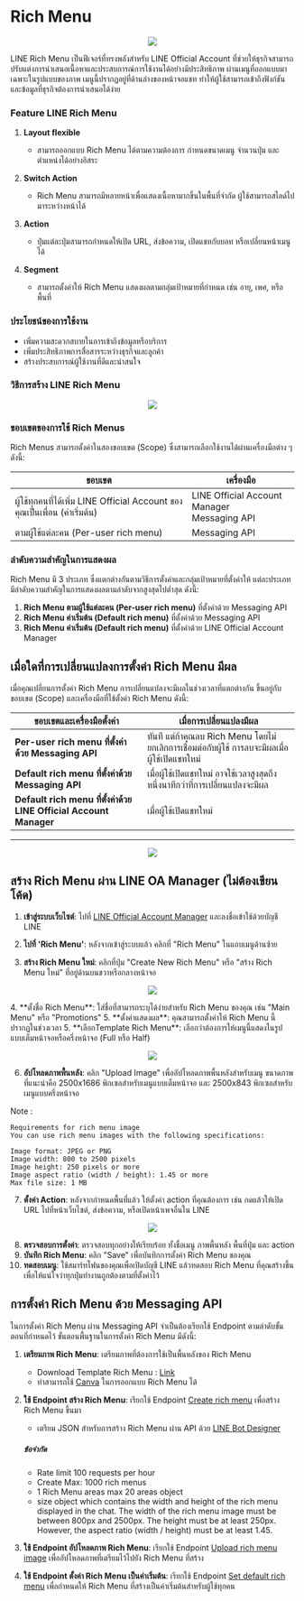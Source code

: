 # Rich Menu




<p align="center" width="100%">
    <img  src="https://miro.medium.com/v2/resize:fit:1400/format:webp/1*0SUtMG4TcLz8wn2wpXyOTg.png
    "> 
</p>




LINE Rich Menu เป็นฟีเจอร์ที่ทรงพลังสำหรับ LINE Official Account ที่ช่วยให้ธุรกิจสามารถปรับแต่งการนำเสนอเนื้อหาและประสบการณ์การใช้งานได้อย่างมีประสิทธิภาพ ผ่านเมนูที่ออกแบบมาเฉพาะในรูปแบบของภาพ เมนูนี้ปรากฏอยู่ที่ด้านล่างของหน้าจอแชท ทำให้ผู้ใช้สามารถเข้าถึงฟังก์ชันและข้อมูลที่ธุรกิจต้องการนำเสนอได้ง่าย

### Feature LINE Rich Menu

1. **Layout flexible**
   - สามารถออกแบบ Rich Menu ได้ตามความต้องการ กำหนดขนาดเมนู จำนวนปุ่ม และตำแหน่งได้อย่างอิสระ

2. **Switch Action**
   - Rich Menu สามารถมีหลายหน้าเพื่อแสดงเนื้อหามากขึ้นในพื้นที่จำกัด ผู้ใช้สามารถสไลด์ไปมาระหว่างหน้าได้

3. **Action**
   - ปุ่มแต่ละปุ่มสามารถกำหนดให้เปิด URL, ส่งข้อความ, เปิดแชทกับบอท หรือเปลี่ยนหน้าเมนูได้

4. **Segment**
   - สามารถตั้งค่าให้ Rich Menu แสดงผลตามกลุ่มเป้าหมายที่กำหนด เช่น อายุ, เพศ, หรือพื้นที่

### ประโยชน์ของการใช้งาน

- เพิ่มความสะดวกสบายในการเข้าถึงข้อมูลหรือบริการ
- เพิ่มประสิทธิภาพการสื่อสารระหว่างธุรกิจและลูกค้า
- สร้างประสบการณ์ผู้ใช้งานที่ดีและน่าสนใจ


### วิธีการสร้าง LINE Rich Menu

<p align="center" width="100%">
    <img  src="https://bucket.ex10.tech/images/7eda2f3f-5859-11ef-b127-0242ac12000e/originalContentUrl.png
    "> 
</p>

### ขอบเขตของการใช้ Rich Menus

Rich Menus สามารถตั้งค่าในสองขอบเขต (Scope) ซึ่งสามารถเลือกใช้งานได้ผ่านเครื่องมือต่าง ๆ ดังนี้:

| ขอบเขต | เครื่องมือ |
| ------- | ---------- |
| ผู้ใช้ทุกคนที่ได้เพิ่ม LINE Official Account ของคุณเป็นเพื่อน (ค่าเริ่มต้น) | LINE Official Account Manager <br> Messaging API |
| ตามผู้ใช้แต่ละคน (Per-user rich menu) | Messaging API |


### ลำดับความสำคัญในการแสดงผล

Rich Menu มี 3 ประเภท ซึ่งแตกต่างกันตามวิธีการตั้งค่าและกลุ่มเป้าหมายที่ตั้งค่าให้ แต่ละประเภทมีลำดับความสำคัญในการแสดงผลตามลำดับจากสูงสุดไปต่ำสุด ดังนี้:

1. **Rich Menu ตามผู้ใช้แต่ละคน (Per-user rich menu)** ที่ตั้งค่าด้วย Messaging API
2. **Rich Menu ค่าเริ่มต้น (Default rich menu)** ที่ตั้งค่าด้วย Messaging API
3. **Rich Menu ค่าเริ่มต้น (Default rich menu)** ที่ตั้งค่าด้วย LINE Official Account Manager

## เมื่อใดที่การเปลี่ยนแปลงการตั้งค่า Rich Menu มีผล

เมื่อคุณเปลี่ยนการตั้งค่า Rich Menu การเปลี่ยนแปลงจะมีผลในช่วงเวลาที่แตกต่างกัน ขึ้นอยู่กับขอบเขต (Scope) และเครื่องมือที่ใช้ตั้งค่า Rich Menu ดังนี้:

| ขอบเขตและเครื่องมือตั้งค่า | เมื่อการเปลี่ยนแปลงมีผล |
| ---------------------------- | ----------------------- |
| **Per-user rich menu ที่ตั้งค่าด้วย Messaging API** | ทันที แต่ถ้าคุณลบ Rich Menu โดยไม่ยกเลิกการเชื่อมต่อกับผู้ใช้ การลบจะมีผลเมื่อผู้ใช้เปิดแชทใหม่ |
| **Default rich menu ที่ตั้งค่าด้วย Messaging API** | เมื่อผู้ใช้เปิดแชทใหม่ อาจใช้เวลาสูงสุดถึงหนึ่งนาทีกว่าที่การเปลี่ยนแปลงจะมีผล |
| **Default rich menu ที่ตั้งค่าด้วย LINE Official Account Manager** | เมื่อผู้ใช้เปิดแชทใหม่ |

---
<p align="center">
    <img  src="https://lineapiusecase.com/img/messaging-api-architecture_en2.webp"> 
</p>

## สร้าง Rich Menu ผ่าน LINE OA Manager (ไม่ต้องเขียนโค้ด)


1. **เข้าสู่ระบบเว็บไซต์**: ไปที่ [LINE Official Account Manager](https://manager.line.biz/) และลงชื่อเข้าใช้ด้วยบัญชี LINE 

2. **ไปที่ 'Rich Menu'**: หลังจากเข้าสู่ระบบแล้ว คลิกที่ "Rich Menu" ในแถบเมนูด้านซ้าย
3. **สร้าง Rich Menu ใหม่**: คลิกที่ปุ่ม "Create New Rich Menu" หรือ "สร้าง Rich Menu ใหม่" ที่อยู่ด้านบนขวาหรือกลางหน้าจอ
<p align="center" width="100%">
    <img  src="https://bucket.ex10.tech/images/305d6a4f-5986-11ef-ab4d-0242ac12000e/originalContentUrl.png
    "> 
</p>
4. **ตั้งชื่อ Rich Menu**: ใส่ชื่อที่สามารถระบุได้ง่ายสำหรับ Rich Menu ของคุณ เช่น "Main Menu" หรือ "Promotions"
5. **ตั้งค่าแสดงผล**: คุณสามารถตั้งค่าให้ Rich Menu นี้ปรากฏในช่วงเวลา 
5. **เลือกTemplate Rich Menu**: เลือกว่าต้องการให้เมนูนี้แสดงในรูปแบบเต็มหน้าจอหรือครึ่งหน้าจอ (Full หรือ Half)

<p align="center" width="100%">
    <img  src="https://bucket.ex10.tech/images/0d01abee-5986-11ef-ab4d-0242ac12000e/originalContentUrl.png
    "> 
</p>

6. **อัปโหลดภาพพื้นหลัง**: คลิก "Upload Image" เพื่ออัปโหลดภาพพื้นหลังสำหรับเมนู ขนาดภาพที่แนะนำคือ 2500x1686 พิกเซลสำหรับเมนูแบบเต็มหน้าจอ และ 2500x843 พิกเซลสำหรับเมนูแบบครึ่งหน้าจอ

Note : 
```
Requirements for rich menu image
You can use rich menu images with the following specifications:

Image format: JPEG or PNG
Image width: 800 to 2500 pixels
Image height: 250 pixels or more
Image aspect ratio (width / height): 1.45 or more
Max file size: 1 MB
```


7. **ตั้งค่า Action**: หลังจากกำหนดพื้นที่แล้ว ให้ตั้งค่า action ที่คุณต้องการ เช่น กดแล้วให้เปิด URL ไปที่หน้าเว็บไซต์, ส่งข้อความ, หรือเปิดหน้าเพจอื่นใน LINE
<p align="center" width="100%">
    <img  src="https://bucket.ex10.tech/images/7ed99098-5986-11ef-ab4d-0242ac12000e/originalContentUrl.png
    "> 
</p>


8. **ตรวจสอบการตั้งค่า**: ตรวจสอบทุกอย่างให้เรียบร้อย ทั้งชื่อเมนู ภาพพื้นหลัง พื้นที่ปุ่ม และ action
9. **บันทึก Rich Menu**: คลิก "Save" เพื่อบันทึกการตั้งค่า Rich Menu ของคุณ
10. **ทดสอบเมนู**: ใช้สมาร์ทโฟนของคุณเพื่อเปิดบัญชี LINE แล้วทดสอบ Rich Menu ที่คุณสร้างขึ้น เพื่อให้แน่ใจว่าทุกปุ่มทำงานถูกต้องตามที่ตั้งค่าไว้

## การตั้งค่า Rich Menu ด้วย Messaging API

ในการตั้งค่า Rich Menu ผ่าน Messaging API จำเป็นต้องเรียกใช้ Endpoint ตามลำดับขั้นตอนที่กำหนดไว้ ขั้นตอนพื้นฐานในการตั้งค่า Rich Menu มีดังนี้:

1. **เตรียมภาพ Rich Menu**: เตรียมภาพที่ต้องการใช้เป็นพื้นหลังของ Rich Menu


    - Download Template Rich Menu : [Link](https://static.line-scdn.net/biz-app/16bd9ea9e03/manager/static/LINE_rich_menu_design_template.zip
    )
    - ท่าสามารถใช้ [Canva](https://www.canva.com/) ในการออกแบบ Rich Menu ได้


2. **ใช้ Endpoint สร้าง Rich Menu**: เรียกใช้ Endpoint [Create rich menu](https://developers.line.biz/en/reference/messaging-api/#create-rich-menu) เพื่อสร้าง Rich Menu ขึ้นมา
    - เตรียม JSON สำหรับการสร้าง Rich Menu ผ่าน API ด้วย [LINE Bot Designer](https://developers.line.biz/en/docs/messaging-api/download-bot-designer/)

    ##### ข้อจำกัด
    - Rate limit 100 requests per hour
    - Create Max: 1000 rich menus
    - 1 Rich Menu areas max 20 areas object
    -  size object which contains the width and height of the rich menu displayed in the chat. The width of the rich menu image must be between 800px and 2500px. The height must be at least 250px. However, the aspect ratio (width / height) must be at least 1.45.
    
3. **ใช้ Endpoint อัปโหลดภาพ Rich Menu**: เรียกใช้ Endpoint [Upload rich menu image](https://developers.line.biz/en/reference/messaging-api/#upload-rich-menu-image) เพื่ออัปโหลดภาพที่เตรียมไว้ไปยัง Rich Menu ที่สร้าง
4. **ใช้ Endpoint ตั้งค่า Rich Menu เป็นค่าเริ่มต้น**: เรียกใช้ Endpoint [Set default rich menu](https://developers.line.biz/en/reference/messaging-api/#set-default-rich-menu) เพื่อกำหนดให้ Rich Menu ที่สร้างเป็นค่าเริ่มต้นสำหรับผู้ใช้ทุกคน

